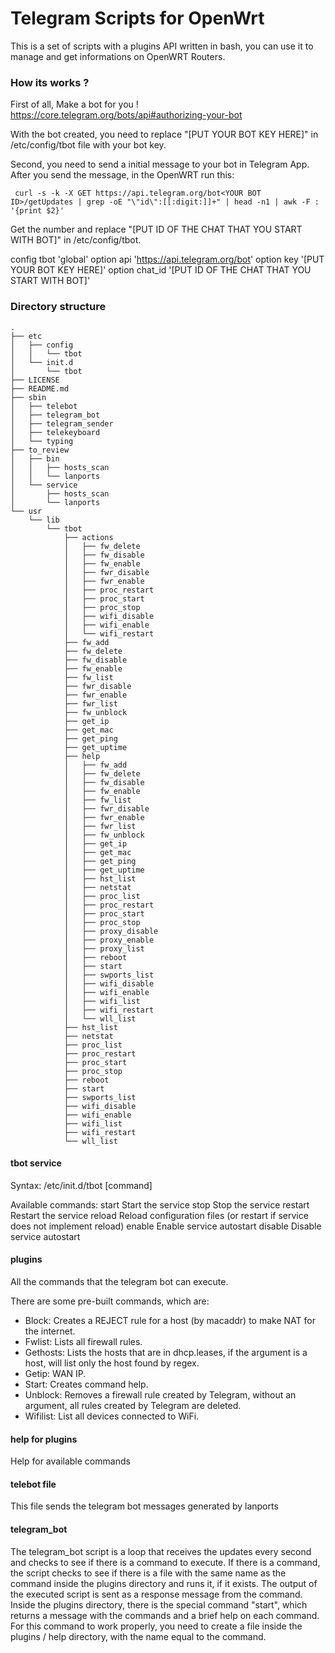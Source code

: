 # Telegram Scripts for OpenWrt

This is a set of scripts with a plugins API written in bash, you can use it to manage and get informations on OpenWRT Routers.

### How its works ?

First of all,
Make a bot for you !
https://core.telegram.org/bots/api#authorizing-your-bot

With the bot created, you need to replace "[PUT YOUR BOT KEY HERE]" in /etc/config/tbot file with your bot key.

Second, you need to send a initial message to your bot in Telegram App.
After you send the message, in the OpenWRT run this:

``` curl -s -k -X GET https://api.telegram.org/bot<YOUR BOT ID>/getUpdates | grep -oE "\"id\":[[:digit:]]+" | head -n1 | awk -F : '{print $2}'```

Get the number and replace "[PUT ID OF THE CHAT THAT YOU START WITH BOT]" in /etc/config/tbot.


config tbot 'global'
        option api 'https://api.telegram.org/bot'
        option key '[PUT YOUR BOT KEY HERE]'
        option chat_id '[PUT ID OF THE CHAT THAT YOU START WITH BOT]'


### Directory structure

```
.
├── etc
│   ├── config
│   │   └── tbot
│   └── init.d
│       └── tbot
├── LICENSE
├── README.md
├── sbin
│   ├── telebot
│   ├── telegram_bot
│   ├── telegram_sender
│   ├── telekeyboard
│   └── typing
├── to_review
│   ├── bin
│   │   ├── hosts_scan
│   │   └── lanports
│   └── service
│       ├── hosts_scan
│       └── lanports
└── usr
    └── lib
        └── tbot
            ├── actions
            │   ├── fw_delete
            │   ├── fw_disable
            │   ├── fw_enable
            │   ├── fwr_disable
            │   ├── fwr_enable
            │   ├── proc_restart
            │   ├── proc_start
            │   ├── proc_stop
            │   ├── wifi_disable
            │   ├── wifi_enable
            │   └── wifi_restart
            ├── fw_add
            ├── fw_delete
            ├── fw_disable
            ├── fw_enable
            ├── fw_list
            ├── fwr_disable
            ├── fwr_enable
            ├── fwr_list
            ├── fw_unblock
            ├── get_ip
            ├── get_mac
            ├── get_ping
            ├── get_uptime
            ├── help
            │   ├── fw_add
            │   ├── fw_delete
            │   ├── fw_disable
            │   ├── fw_enable
            │   ├── fw_list
            │   ├── fwr_disable
            │   ├── fwr_enable
            │   ├── fwr_list
            │   ├── fw_unblock
            │   ├── get_ip
            │   ├── get_mac
            │   ├── get_ping
            │   ├── get_uptime
            │   ├── hst_list
            │   ├── netstat
            │   ├── proc_list
            │   ├── proc_restart
            │   ├── proc_start
            │   ├── proc_stop
            │   ├── proxy_disable
            │   ├── proxy_enable
            │   ├── proxy_list
            │   ├── reboot
            │   ├── start
            │   ├── swports_list
            │   ├── wifi_disable
            │   ├── wifi_enable
            │   ├── wifi_list
            │   ├── wifi_restart
            │   └── wll_list
            ├── hst_list
            ├── netstat
            ├── proc_list
            ├── proc_restart
            ├── proc_start
            ├── proc_stop
            ├── reboot
            ├── start
            ├── swports_list
            ├── wifi_disable
            ├── wifi_enable
            ├── wifi_list
            ├── wifi_restart
            └── wll_list

```
#### tbot service

Syntax: /etc/init.d/tbot [command]

Available commands:
        start   Start the service
        stop    Stop the service
        restart Restart the service
        reload  Reload configuration files (or restart if service does not implement reload)
        enable  Enable service autostart
        disable Disable service autostart

#### plugins

All the commands that the telegram bot can execute.

There are some pre-built commands, which are:

 * Block: Creates a REJECT rule for a host (by macaddr) to make NAT for the internet.
 * Fwlist: Lists all firewall rules.
 * Gethosts: Lists the hosts that are in dhcp.leases, if the argument is a host, will list only the host found by regex.
 * Getip: WAN IP.
 * Start: Creates command help.
 * Unblock: Removes a firewall rule created by Telegram, without an argument, all rules created by Telegram are deleted.
 * Wifilist: List all devices connected to WiFi.

#### help for plugins

Help for available commands

#### telebot file

This file sends the telegram bot messages generated by lanports


#### telegram_bot

The telegram_bot script is a loop that receives the updates every second and checks to see if there is a command to execute. If there is a command, the script checks to see if there is a file with the same name as the command inside the plugins directory and runs it, if it exists. The output of the executed script is sent as a response message from the command.
Inside the plugins directory, there is the special command "start", which returns a message with the commands and a brief help on each command.
For this command to work properly, you need to create a file inside the plugins / help directory, with the name equal to the command.
